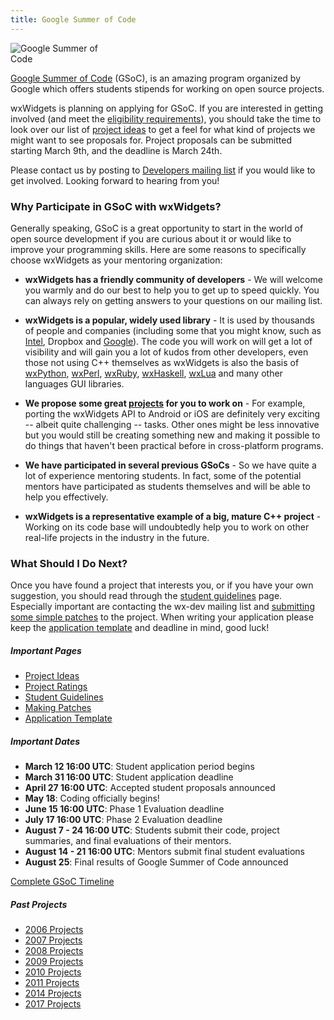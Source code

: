 ```yaml
---
title: Google Summer of Code
---
```


<img src="https://developers.google.com/open-source/gsoc/images/gsoc2016-sun-373x373.png"
     class="img-fluid float-right" style="max-width: 35%;" alt="Google Summer of Code">

[Google Summer of Code][gsoc] (GSoC), is an amazing program organized by Google
which offers students stipends for working on open source projects.

wxWidgets is planning on applying for GSoC. If you are interested in
getting involved (and meet the [eligibility requirements][req]), you should
take the time to look over our list of [project ideas](/gsoc/projects/) to get
a feel for what kind of projects we might want to see proposals for. Project
proposals can be submitted starting March 9th, and the deadline is March 24th.

Please contact us by posting to [Developers mailing list][lists] if you would
like to get involved. Looking forward to hearing from you!

[gsoc]: https://summerofcode.withgoogle.com/
[req]: https://developers.google.com/open-source/gsoc/faq#students
[lists]: /support/mailing-lists/

### Why Participate in GSoC with wxWidgets?

Generally speaking, GSoC is a great opportunity to start in the world of open
source development if you are curious about it or would like to improve your
programming skills. Here are some reasons to specifically choose wxWidgets as
your mentoring organization:

- **wxWidgets has a friendly community of developers** -
    We will welcome you warmly and do our best to help you to get up to speed
    quickly. You can always rely on getting answers to your questions on
    our mailing list.

- **wxWidgets is a popular, widely used library** -
    It is used by thousands of people and companies (including some that you
    might know, such as [Intel](http://wxwidgets.blogspot.com/2012/08/did-you-know-that-intel-vtune-used.html),
    Dropbox and [Google](https://plus.google.com/+wxwidgets/posts/1ms9xR7nEDD)).
    The code you will work on will get a lot of visibility and will gain
    you a lot of kudos from other developers, even those not using C++
    themselves as wxWidgets is also the basis of
    [wxPython](http://www.wxpython.org/), [wxPerl](http://www.wxperl.it/),
    [wxRuby](http://wxruby.rubyforge.org/wiki/wiki.pl),
    [wxHaskell](http://www.haskell.org/haskellwiki/WxHaskell),
    [wxLua](http://wxlua.sourceforge.net/) and many other languages GUI
    libraries.

- **We propose some great [projects](/gsoc/projects) for you to work on** -
    For example, porting the wxWidgets API to Android or iOS are definitely very
    exciting -- albeit quite challenging -- tasks. Other ones might be less
    innovative but you would still be creating something new and making it
    possible to do things that haven't been practical before in cross-platform
    programs.

- **We have participated in several previous GSoCs** -
    So we have quite a lot of experience mentoring students. In fact, some of
    the potential mentors have participated as students themselves and will be
    able to help you effectively.

- **wxWidgets is a representative example of a big, mature C++ project** -
    Working on its code base will undoubtedly help you to work on other
    real-life projects in the industry in the future.

### What Should I Do Next?

Once you have found a project that interests you, or if you have your own
suggestion, you should read through the [student guidelines](student-guidelines)
page. Especially important are contacting the wx-dev mailing list and
[submitting some simple patches](making-patches) to the project. When writing
your application please keep the [application template](application-template)
and deadline in mind, good luck!

<div class="row">
  <div class="col-sm-3">
    <h5>Important Pages</h5>
    <p>
      <ul>
        <li><a href="/gsoc/projects/">Project Ideas</a></li>
        <li><a href="/gsoc/project-ratings/">Project Ratings</a></li>
        <li><a href="/gsoc/student-guidelines/">Student Guidelines</a></li>
        <li><a href="/gsoc/making-patches/">Making Patches</a></li>
        <li><a href="/gsoc/application-template/">Application Template</a></li>
      </ul>
    </p>
  </div>
  <div class="col-sm-6">
    <h5>Important Dates</h5>
    <p>
      <ul>
        <li><strong>March 12 16:00 UTC</strong>: Student application period begins</li>
        <li><strong>March 31 16:00 UTC</strong>: Student application deadline</li>
        <li><strong>April 27 16:00 UTC</strong>: Accepted student proposals announced</li>
        <li><strong>May 18</strong>: Coding officially begins!</li>
        <li><strong>June 15 16:00 UTC</strong>: Phase 1 Evaluation deadline</li>
        <li><strong>July 17 16:00 UTC</strong>: Phase 2 Evaluation deadline</li>
        <li><strong>August 7 - 24 16:00 UTC</strong>: Students submit their code, project summaries, and final evaluations of their mentors.</li>
        <li><strong>August 14 - 21 16:00 UTC</strong>: Mentors submit final student evaluations</li>
        <li><strong>August 25</strong>: Final results of Google Summer of Code announced</li>
      </ul>
      <a href="https://developers.google.com/open-source/gsoc/timeline">Complete GSoC Timeline</a>
    </p>
  </div>
  <div class="col-sm-3">
    <h5>Past Projects</h5>
    <p>
      <ul>
        <li><a href="/gsoc/2006/">2006 Projects</a></li>
        <li><a href="/gsoc/2007/">2007 Projects</a></li>
        <li><a href="/gsoc/2008/">2008 Projects</a></li>
        <li><a href="/gsoc/2009/">2009 Projects</a></li>
        <li><a href="/gsoc/2010/">2010 Projects</a></li>
        <li><a href="/gsoc/2011/">2011 Projects</a></li>
        <li><a href="/gsoc/2014/">2014 Projects</a></li>
        <li><a href="/gsoc/2017/">2017 Projects</a></li>
      </ul>
    </p>
  </div>
</div>
